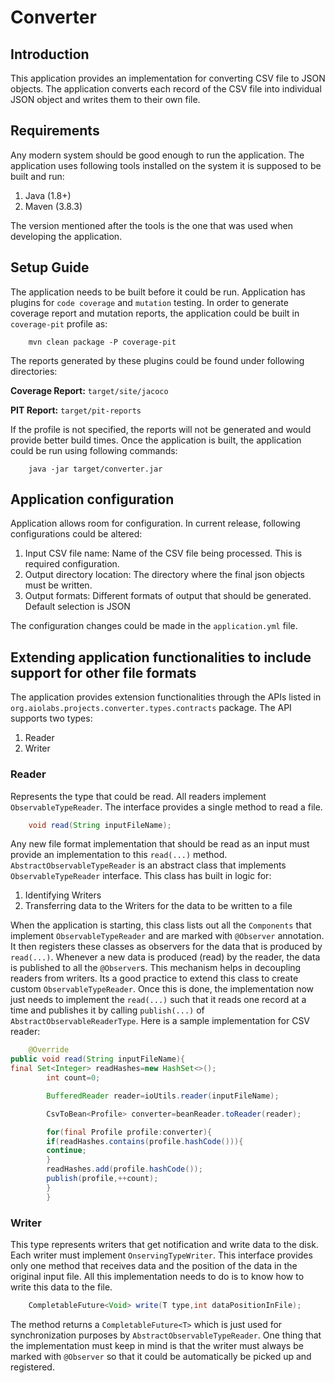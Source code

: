 # Converter

## Introduction

This application provides an implementation for converting CSV file to JSON objects. The application converts each
record of the CSV file into individual JSON object and writes them to their own file.

## Requirements

Any modern system should be good enough to run the application. The application uses following tools installed on the
system it is supposed to be built and run:

1. Java (1.8+)
2. Maven (3.8.3)

The version mentioned after the tools is the one that was used when developing the application.

## Setup Guide

The application needs to be built before it could be run. Application has plugins for `code coverage` and `mutation`
testing. In order to generate coverage report and mutation reports, the application could be built in `coverage-pit`
profile as:

```
    mvn clean package -P coverage-pit
```

The reports generated by these plugins could be found under following directories:

**Coverage Report:** `target/site/jacoco`

**PIT Report:** `target/pit-reports`

If the profile is not specified, the reports will not be generated and would provide better build times. Once the
application is built, the application could be run using following commands:

```
    java -jar target/converter.jar
```

## Application configuration

Application allows room for configuration. In current release, following configurations could be altered:

1. Input CSV file name: Name of the CSV file being processed. This is required configuration.
2. Output directory location: The directory where the final json objects must be written.
3. Output formats: Different formats of output that should be generated. Default selection is JSON

The configuration changes could be made in the `application.yml` file.

## Extending application functionalities to include support for other file formats

The application provides extension functionalities through the APIs listed
in `org.aiolabs.projects.converter.types.contracts`
package. The API supports two types:

1. Reader
2. Writer

### Reader

Represents the type that could be read. All readers implement `ObservableTypeReader`. The interface provides a single
method to read a file.

```java
    void read(String inputFileName);
```

Any new file format implementation that should be read as an input must provide an implementation to this `read(...)`
method. `AbstractObservableTypeReader` is an abstract class that implements `ObservableTypeReader` interface. This class
has built in logic for:

1. Identifying Writers
2. Transferring data to the Writers for the data to be written to a file

When the application is starting, this class lists out all the `Components` that implement `ObservableTypeReader` and
are marked with `@Observer` annotation. It then registers these classes as observers for the data that is produced by
`read(...)`. Whenever a new data is produced (read) by the reader, the data is published to all the `@Observer`s. This
mechanism helps in decoupling readers from writers. Its a good practice to extend this class to create custom
`ObservableTypeReader`. Once this is done, the implementation now just needs to implement the `read(...)` such that it
reads one record at a time and publishes it by calling `publish(...)` of `AbstractObservableReaderType`. Here is a
sample implementation for CSV reader:

```java
    @Override
public void read(String inputFileName){
final Set<Integer> readHashes=new HashSet<>();
        int count=0;

        BufferedReader reader=ioUtils.reader(inputFileName);

        CsvToBean<Profile> converter=beanReader.toReader(reader);

        for(final Profile profile:converter){
        if(readHashes.contains(profile.hashCode())){
        continue;
        }
        readHashes.add(profile.hashCode());
        publish(profile,++count);
        }
        }
```

### Writer

This type represents writers that get notification and write data to the disk. Each writer must
implement `OnservingTypeWriter`. This interface provides only one method that receives data and the position of the data
in the original input file. All this implementation needs to do is to know how to write this data to the file.

```java
    CompletableFuture<Void> write(T type,int dataPositionInFile);
```

The method returns a `CompletableFuture<T>` which is just used for synchronization purposes
by `AbstractObservableTypeReader`. One thing that the implementation must keep in mind is that the writer must always be
marked with `@Observer` so that it could be automatically be picked up and registered.